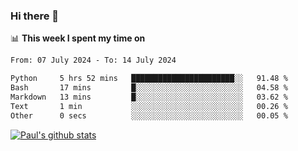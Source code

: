 ### Hi there 👋

📊 **This week I spent my time on**
<!--START_SECTION:waka-->

```txt
From: 07 July 2024 - To: 14 July 2024

Python     5 hrs 52 mins   ███████████████████████░░   91.48 %
Bash       17 mins         █░░░░░░░░░░░░░░░░░░░░░░░░   04.58 %
Markdown   13 mins         █░░░░░░░░░░░░░░░░░░░░░░░░   03.62 %
Text       1 min           ░░░░░░░░░░░░░░░░░░░░░░░░░   00.26 %
Other      0 secs          ░░░░░░░░░░░░░░░░░░░░░░░░░   00.05 %
```

<!--END_SECTION:waka-->


[![Paul's github stats](https://github-readme-stats.vercel.app/api?username=mickeyouyou&theme=dracula&show_icons=true)](https://github.com/anuraghazra/github-readme-stats)
